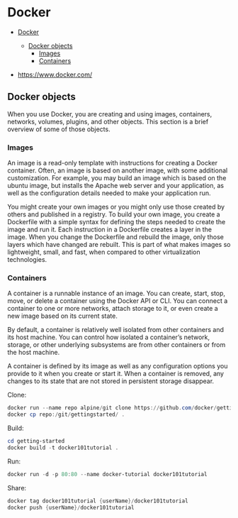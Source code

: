 # Docker

- [Docker](#docker)
  - [Docker objects](#docker-objects)
    - [Images](#images)
    - [Containers](#containers)

- <https://www.docker.com/>

## Docker objects

When you use Docker, you are creating and using images, containers, networks, volumes, plugins, and other objects. This section is a brief overview of some of those objects.

### Images

An image is a read-only template with instructions for creating a Docker container. Often, an image is based on another image, with some additional customization. For example, you may build an image which is based on the ubuntu image, but installs the Apache web server and your application, as well as the configuration details needed to make your application run.

You might create your own images or you might only use those created by others and published in a registry. To build your own image, you create a Dockerfile with a simple syntax for defining the steps needed to create the image and run it. Each instruction in a Dockerfile creates a layer in the image. When you change the Dockerfile and rebuild the image, only those layers which have changed are rebuilt. This is part of what makes images so lightweight, small, and fast, when compared to other virtualization technologies.

### Containers

A container is a runnable instance of an image. You can create, start, stop, move, or delete a container using the Docker API or CLI. You can connect a container to one or more networks, attach storage to it, or even create a new image based on its current state.

By default, a container is relatively well isolated from other containers and its host machine. You can control how isolated a container’s network, storage, or other underlying subsystems are from other containers or from the host machine.

A container is defined by its image as well as any configuration options you provide to it when you create or start it. When a container is removed, any changes to its state that are not stored in persistent storage disappear.

Clone:

```powershell
docker run --name repo alpine/git clone https://github.com/docker/getting-started.git
docker cp repo:/git/gettingstarted/ .
```

Build:

```powershell
cd getting-started
docker build -t docker101tutorial .
```

Run:

```powershell
docker run -d -p 80:80 --name docker-tutorial docker101tutorial
```

Share:

```powershell
docker tag docker101tutorial {userName}/docker101tutorial
docker push {userName}/docker101tutorial
```
